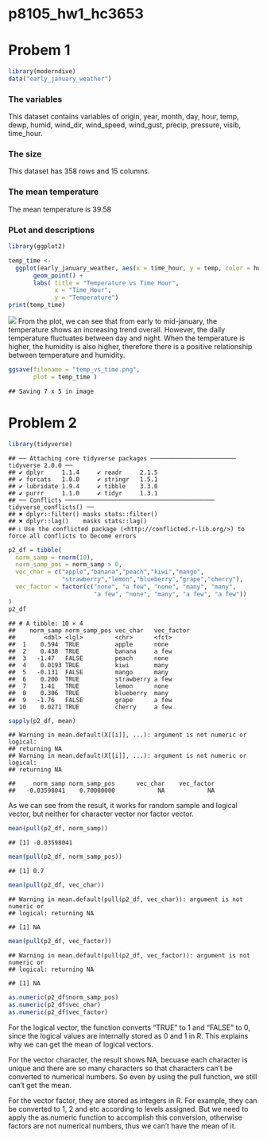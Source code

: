 p8105_hw1_hc3653
================

# Probem 1

``` r
library(moderndive)
data("early_january_weather")
```

### The variables

This dataset contains variables of origin, year, month, day, hour, temp,
dewp, humid, wind_dir, wind_speed, wind_gust, precip, pressure, visib,
time_hour.

### The size

This dataset has 358 rows and 15 columns.

### The mean temperature

The mean temperature is 39.58

### PLot and descriptions

``` r
library(ggplot2)

temp_time <-
  ggplot(early_january_weather, aes(x = time_hour, y = temp, color = humid)) +
       geom_point() +
       labs( title = "Temperature vs Time Hour",
             x = "Time_Hour",
             y = "Temperature")
print(temp_time)
```

![](未命名_files/figure-gfm/unnamed-chunk-2-1.png)<!-- --> From the
plot, we can see that from early to mid-january, the temperature shows
an increasing trend overall. However, the daily temperature fluctuates
between day and night. When the temperature is higher, the humidity is
also higher, therefore there is a positive relationship between
temperature and humidity.

``` r
ggsave(filename = "temp_vs_time.png",
       plot = temp_time )
```

    ## Saving 7 x 5 in image

# Problem 2

``` r
library(tidyverse)
```

    ## ── Attaching core tidyverse packages ──────────────────────── tidyverse 2.0.0 ──
    ## ✔ dplyr     1.1.4     ✔ readr     2.1.5
    ## ✔ forcats   1.0.0     ✔ stringr   1.5.1
    ## ✔ lubridate 1.9.4     ✔ tibble    3.3.0
    ## ✔ purrr     1.1.0     ✔ tidyr     1.3.1
    ## ── Conflicts ────────────────────────────────────────── tidyverse_conflicts() ──
    ## ✖ dplyr::filter() masks stats::filter()
    ## ✖ dplyr::lag()    masks stats::lag()
    ## ℹ Use the conflicted package (<http://conflicted.r-lib.org/>) to force all conflicts to become errors

``` r
p2_df = tibble(
  norm_samp = rnorm(10),
  norm_samp_pos = norm_samp > 0,
  vec_char = c("apple","banana","peach","kiwi","mango",
               "strawberry","lemon","blueberry","grape","cherry"),
  vec_factor = factor(c("none", "a few", "none", "many", "many",
                        "a few", "none", "many", "a few", "a few"))
)
p2_df
```

    ## # A tibble: 10 × 4
    ##    norm_samp norm_samp_pos vec_char   vec_factor
    ##        <dbl> <lgl>         <chr>      <fct>     
    ##  1    0.594  TRUE          apple      none      
    ##  2    0.438  TRUE          banana     a few     
    ##  3   -1.47   FALSE         peach      none      
    ##  4    0.0193 TRUE          kiwi       many      
    ##  5   -0.131  FALSE         mango      many      
    ##  6    0.200  TRUE          strawberry a few     
    ##  7    1.41   TRUE          lemon      none      
    ##  8    0.306  TRUE          blueberry  many      
    ##  9   -1.76   FALSE         grape      a few     
    ## 10    0.0271 TRUE          cherry     a few

``` r
sapply(p2_df, mean)
```

    ## Warning in mean.default(X[[i]], ...): argument is not numeric or logical:
    ## returning NA
    ## Warning in mean.default(X[[i]], ...): argument is not numeric or logical:
    ## returning NA

    ##     norm_samp norm_samp_pos      vec_char    vec_factor 
    ##   -0.03598041    0.70000000            NA            NA

As we can see from the result, it works for random sample and logical
vector, but neither for character vector nor factor vector.

``` r
mean(pull(p2_df, norm_samp))
```

    ## [1] -0.03598041

``` r
mean(pull(p2_df, norm_samp_pos))
```

    ## [1] 0.7

``` r
mean(pull(p2_df, vec_char))
```

    ## Warning in mean.default(pull(p2_df, vec_char)): argument is not numeric or
    ## logical: returning NA

    ## [1] NA

``` r
mean(pull(p2_df, vec_factor))
```

    ## Warning in mean.default(pull(p2_df, vec_factor)): argument is not numeric or
    ## logical: returning NA

    ## [1] NA

``` r
as.numeric(p2_df$norm_samp_pos)
as.numeric(p2_df$vec_char)
as.numeric(p2_df$vec_factor)
```

For the logical vector, the function converts “TRUE” to 1 and “FALSE” to
0, since the logical values are internally stored as 0 and 1 in R. This
explains why we can get the mean of logical vectors.

For the vector character, the result shows NA, becuase each character is
unique and there are so many characters so that characters can’t be
converted to numerical numbers. So even by using the pull function, we
still can’t get the mean.

For the vector factor, they are stored as integers in R. For example,
they can be converted to 1, 2 and etc according to levels assigned. But
we need to apply the as.numeric function to accomplish this conversion,
otherwise factors are not numerical numbers, thus we can’t have the mean
of it.
